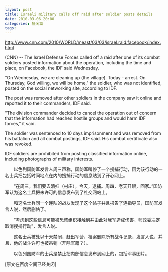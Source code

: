 ```yaml
---
layout: post
title: Israeli military calls off raid after soldier posts details
date: 2010-03-06 20:00
categories: 扯闲篇
tags: 
---
```



http://www.cnn.com/2010/WORLD/meast/03/03/israel.raid.facebook/index.html

(CNN) -- The Israel Defense Forces called off a raid after one of its combat soldiers posted information about the operation, including the time and place, on Facebook, the IDF said Wednesday.

<!-- more -->



"On Wednesday, we are cleaning up (the village). Today - arrest. On Thursday, God willing, we will be home," the soldier, who was not identified, posted on the social networking site, according to IDF.

The post was removed after other soldiers in the company saw it online and reported it to their commanders, IDF said.

"The division commander decided to cancel the operation out of concern that the information had reached hostile groups and would harm IDF forces," it said.

The soldier was sentenced to 10 days imprisonment and was removed from his battalion and all combat postings, IDF said. His combat certificate also was revoked.

IDF soldiers are prohibited from posting classified information online, including photographs of military interests.

　　以色列国防军发言人周三声称，国防军叫停了一个搜捕行动，因为该行动的一名士兵把包括时间地点在内的搜捕行动的信息贴到了开心网上。

　　“在周三，我们要去清扫（村庄）。今天，逮捕。周四，老天开眼，回家。”国防军认为这名士兵把未许可的信息发布到了社交网站上。

　　和这名士兵同一个连队的战友发现了这个帖子并且报告了连指导员，国防军发言人说，然后删帖了。

　　“考虑到这些信息可能被恐怖组织接触到并由此对我军造成伤害，师政委决定取消搜捕行动”，发言人说。

　　这名士兵被处以十天禁闭，赶出军营，档案删除所有战斗记录，发言人说，并且，他的战斗许可也被吊销（开除军籍？）。

　　以色列国防军的士兵是禁止把内部信息发布到网上的，包括军事图片。

[原文在百度空间已经关闭]

